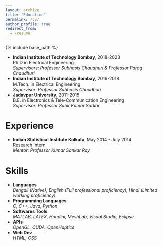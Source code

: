 ```yaml
---
layout: archive
title: "Education"
permalink: /cv/
author_profile: true
redirect_from:
  - /resume
---
```


{% include base_path %}

- <b>Indian Institute of Technology Bombay</b>, 2018-2023\
  Ph.D in Electrical Engineering\
  *Supervisors: Professor Subhasis Chaudhuri & Professor Parag Chaudhuri*<br>
- <b>Indian Institute of Technology Bombay</b>, 2016-2018\
  M.Tech. in Electrical Engineering\
  *Supervisor: Professor Subhasis Chaudhuri*<br>
- <b>Jadavpur University</b>, 2011-2015\
  B.E. in Electronics & Tele-Communication Engineering\
  *Supervisor: Professor Subir Kumar Sarkar*<br>

Experience
======
- <b>Indian Statistical Institute Kolkata</b>, May 2014 - July 2014\
  Research Intern\
  *Mentor: Professor Kumar Sankar Ray* <br>  

  
Skills
======
- <b>Languages</b>\
  *Bengali (Native), English (Full professional proficiency), Hindi (Limited working proficiency)*
- <b>Programming Languages</b>\
  *C, C++, Java, Python*
- <b>Softwares Tools</b>\
  *MATLAB, LATEX, Houdini, MeshLab, Visual Studio, Eclipse*
- <b>APIs</b>\
  *OpenGL, CUDA, OpenHaptics*
- <b>Web Dev</b>\
  *HTML, CSS*